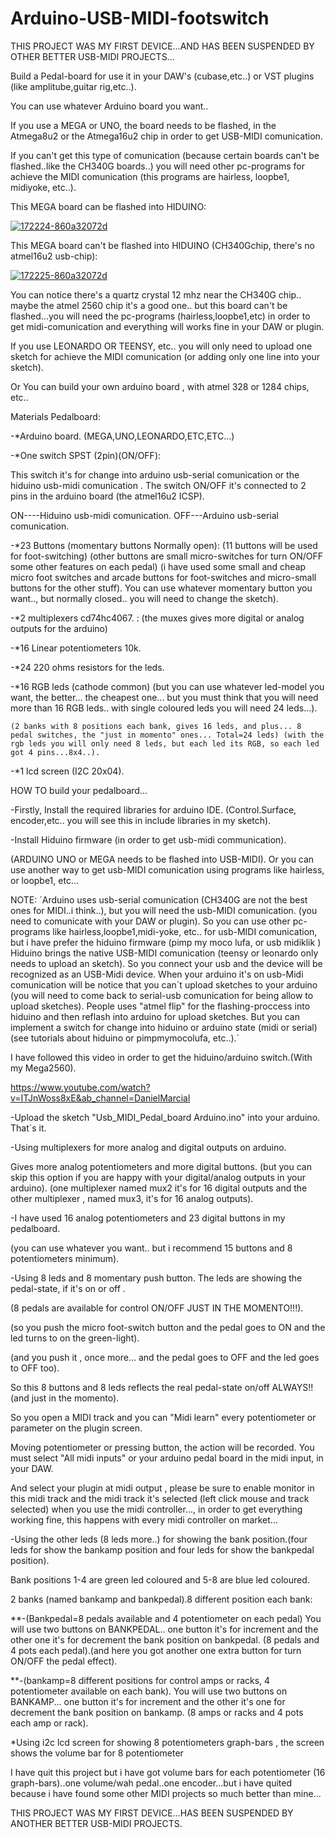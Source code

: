  # Arduino-USB-MIDI-footswitch
  THIS PROJECT WAS MY FIRST DEVICE...AND HAS BEEN SUSPENDED BY OTHER BETTER USB-MIDI PROJECTS...

Build a Pedal-board for use it in your DAW's (cubase,etc..) or VST plugins (like amplitube,guitar rig,etc..).

You can use whatever Arduino board you want..

If you use a MEGA or UNO, the board needs to be flashed, in the Atmega8u2 or the Atmega16u2 chip in order to get
USB-MIDI comunication. 

If you can't get this type of comunication (because certain boards can't be flashed..like the CH340G boards..) you will need other pc-programs for achieve the MIDI comunication (this programs are hairless, loopbe1, midiyoke, etc..).

This MEGA board can be flashed into HIDUINO:

<a href="https://imgbb.com/"><img src="https://i.ibb.co/wpT36hC/172224-860a32072d.png" alt="172224-860a32072d" border="0"></a>

This MEGA board can't be flashed into HIDUINO (CH340Gchip, there's no atmel16u2 usb-chip):

<a href="https://imgbb.com/"><img src="https://i.ibb.co/RPdg58L/172225-860a32072d.png" alt="172225-860a32072d" border="0"></a>

You can notice there's a quartz crystal 12 mhz near the CH340G chip.. maybe the atmel 2560 chip it's a good one.. but this board can't be flashed...you will need the pc-programs (hairless,loopbe1,etc) in order to get midi-comunication and everything will works fine in your DAW or plugin.

If you use LEONARDO OR TEENSY, etc.. you will only need to upload one sketch for achieve the MIDI comunication (or adding only one line into your sketch).

Or You can build your own arduino board , with atmel 328 or 1284 chips, etc..


Materials Pedalboard:

 
  -*Arduino board. (MEGA,UNO,LEONARDO,ETC,ETC...)
  
  -*One switch SPST (2pin)(ON/OFF): 

  This switch it's for change into arduino usb-serial comunication or the hiduino usb-midi comunication . 
  The switch ON/OFF it's connected to 2 pins in the arduino board (the atmel16u2 ICSP). 

  ON----Hiduino usb-midi comunication.
  OFF---Arduino usb-serial comunication.

  -*23 Buttons (momentary buttons Normally open):
  (11 buttons will be used for foot-switching) (other buttons are small micro-switches for turn ON/OFF some other features on each pedal) (i have used some small and cheap micro foot switches and arcade buttons for foot-switches and micro-small buttons for the other stuff). You can use whatever momentary button you want.., but normally closed.. you will need to change the sketch).
	
  -*2 multiplexers cd74hc4067.  : (the muxes gives more digital or analog outputs for the arduino)
	
  -*16 Linear potentiometers 10k.

  -*24 220 ohms resistors for the leds.
	
  -*16 RGB leds (cathode common) (but you can use whatever led-model you want, the better... the cheapest one... but you must think that you will need more than 16 RGB leds.. with single coloured leds you will need 24 leds...).

	(2 banks with 8 positions each bank, gives 16 leds, and plus... 8 pedal switches, the "just in momento" ones... Total=24 leds) (with the rgb leds you will only need 8 leds, but each led its RGB, so each led got 4 pins...8x4..).

  -*1 lcd screen (I2C 20x04). 

 

  HOW TO build your pedalboard...
							  
-Firstly, Install the required libraries for arduino IDE.  (Control.Surface, encoder,etc.. you will see this in include libraries in my sketch).

-Install Hiduino firmware (in order to get usb-midi communication). 

(ARDUINO UNO or MEGA needs to be flashed into USB-MIDI).
Or you can use another way to get usb-MIDI comunication using programs like hairless, or loopbe1, etc... 

  NOTE: ´Arduino uses usb-serial comunication (CH340G are not the best ones for MIDI..i think..), but you will need the usb-MIDI comunication.  (you need to comunicate with your DAW or plugin).
  So you can use other pc-programs like hairless,loopbe1,midi-yoke, etc.. for usb-MIDI comunication, but i have prefer the hiduino firmware (pimp my moco lufa, or usb midiklik )
  Hiduino brings the native USB-MIDI comunication (teensy or leonardo only needs to upload an sketch).
  So you connect your usb and the device will be recognized as an USB-Midi device.
  When your arduino it's on usb-Midi comunication will be notice that you can´t upload sketches to your arduino (you will need to come back to serial-usb comunication for being allow to upload sketches).
  People uses "atmel flip" for the flashing-proccess into hiduino and then reflash into arduino for upload sketches.
  But you can implement a switch for change into hiduino or arduino state (midi or serial) (see tutorials about hiduino or pimpmymocolufa, etc..).´

  I have followed this video in order to get the hiduino/arduino switch.(With my Mega2560).

  https://www.youtube.com/watch?v=ITJnWoss8xE&ab_channel=DanielMarcial


-Upload the sketch "Usb_MIDI_Pedal_board Arduino.ino" into your arduino. That´s it.




-Using multiplexers for more analog and digital outputs on arduino. 

Gives more analog potentiometers and more digital buttons.
(but you can skip this option if you are happy with your digital/analog outputs in your arduino). 
(one multiplexer named mux2 it's for 16 digital outputs and the other multiplexer , named mux3, it's for 16 analog outputs).

-I have used 16 analog potentiometers and 23 digital buttons in my pedalboard.

(you can use whatever you want.. but i recommend 15 buttons and 8 potentiometers minimum).

-Using 8 leds and 8 momentary push button. The leds are showing the pedal-state, if it's on or off .

(8 pedals are available for control ON/OFF JUST IN THE MOMENTO!!!).

(so you push the micro foot-switch button and the pedal goes to ON and the led turns to on the green-light).

(and you push it , once more... and the pedal goes to OFF and the led goes to OFF too).

So this 8 buttons and 8 leds reflects the real pedal-state on/off ALWAYS!! (and just in the momento).



So you open a MIDI track and you can "Midi learn" every potentiometer or parameter on the plugin screen.

Moving potentiometer or pressing button, the action will be recorded.
You must select "All midi inputs" or your arduino pedal board in the midi input, in your DAW.

And select your plugin at midi output , please be sure to enable monitor in this midi track and the midi track it's selected (left click mouse and track selected) when you use the midi controller..., in order to get everything working fine, this happens with every midi controller on market...

-Using the other leds (8 leds more..) for showing the bank position.(four leds for show the bankamp position and four leds for show the  bankpedal position).

Bank positions 1-4 are green led coloured and 5-8 are blue led coloured.



2 banks (named bankamp and bankpedal).8 different position each bank:


**-(Bankpedal=8 pedals available and 4 potentiometer on each pedal) 
You will use two buttons on BANKPEDAL.. one button it's for increment and the other one it's for decrement the bank position on bankpedal.
(8 pedals and 4 pots each pedal).(and here you got another one extra button for turn ON/OFF the pedal effect).



**-(bankamp=8 different positions for control amps or racks, 4 potentiometer available on each bank).
You will use two buttons on BANKAMP... one button it's for increment and the other it's one for decrement the bank position on bankamp.
(8 amps or racks and 4 pots each amp or rack).




*Using i2c lcd screen for showing 8 potentiometers graph-bars , the screen shows the volume bar for 8 potentiometer




I have quit this project but i have got volume bars for each potentiometer (16 graph-bars)..one volume/wah pedal..one encoder...but i have quited because i have found some other MIDI projects so much better than mine...


  THIS PROJECT WAS MY FIRST DEVICE...HAS BEEN SUSPENDED BY ANOTHER BETTER USB-MIDI PROJECTS.
